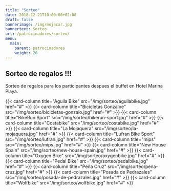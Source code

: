 ```yaml
---
title: "Sorteo"
date: 2018-12-21T10:00:00+02:00
draft: false
bannerimage: /img/mojacar.jpg
bannertext: Sorteo
url: /patrocinadores/sorteo/
menu:
  main:
    parent: patrocinadores
    weight: 20
---
```


## Sorteo de regalos !!!

Sorteo de regalos para los participantes despues el buffet en Hotel Marina Playa.

<div class="card-columns">
    {{< card-column title="Aguila Bike" src="/img/sorteo/aguilabike.jpg" href="#" >}}
    {{< card-column title="Bicicletas Gonzaloe" src="/img/sorteo/bicicletas-gonzalo.jpg" href="#" >}}
    {{< card-column title="BikeRun Sport" src="/img/sorteo/bikerun-sport.jpg" href="#" >}}
    {{< card-column title="Costabike" src="/img/sorteo/costabike.jpg" href="#" >}}
    {{< card-column title="La Mojaquera" src="/img/sorteo/la-mojaquera.jpg" href="#" >}}
    {{< card-column title="Lufran Bike Sport" src="/img/sorteo/lufran.jpg" href="#" >}}
    {{< card-column title="mips" src="/img/sorteo/mips.jpg" href="#" >}}
    {{< card-column title="New House Spain" src="/img/sorteo/new-house-spain.jpg" href="#" >}}
    {{< card-column title="Oxygen Bike" src="/img/sorteo/oxygenbike.jpg" href="#" >}}
    {{< card-column title="Pedal Bike" src="/img/sorteo/pedalbike.jpg" href="#" >}}
    {{< card-column title="Peña Cruz" src="/img/sorteo/pena-cruz.jpg" href="#" >}}
    {{< card-column title="Posada de Pedrazales" src="/img/sorteo/posada-de-pedrazales.jpg" href="#" >}}
    {{< card-column title="Wolfbike" src="/img/sorteo/wolfbike.jpg" href="#" >}}
</div>
